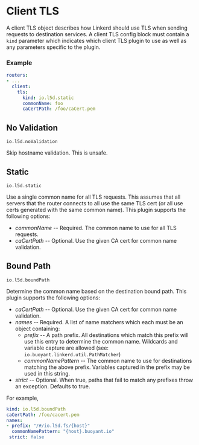 # Client TLS

A client TLS object describes how Linkerd should use TLS when sending requests
to destination services.  A client TLS config block must contain a `kind`
parameter which indicates which client TLS plugin to use as well as any
parameters specific to the plugin.

### Example

```yaml
routers:
- ...
  client:
    tls:
      kind: io.l5d.static
      commonName: foo
      caCertPath: /foo/caCert.pem
```

## No Validation

`io.l5d.noValidation`

Skip hostname validation.  This is unsafe.

## Static

`io.l5d.static`

Use a single common name for all TLS requests.  This assumes that all servers
that the router connects to all use the same TLS cert (or all use certs
generated with the same common name).  This plugin supports the following
options:

* *commonName* -- Required.  The common name to use for all TLS requests.
* *caCertPath* -- Optional.  Use the given CA cert for common name validation.

## Bound Path

`io.l5d.boundPath`

Determine the common name based on the destination bound path.  This plugin
supports the following options:

* *caCertPath* -- Optional.  Use the given CA cert for common name validation.
* *names* -- Required.  A list of name matchers which each must be an object
  containing:
  * *prefix* -- A path prefix.  All destinations which match this prefix
    will use this entry to determine the common name.  Wildcards and variable
    capture are allowed (see: `io.buoyant.linkerd.util.PathMatcher`)
  * *commonNamePattern* -- The common name to use for destinations matching
    the above prefix.  Variables captured in the prefix may be used in this
    string.
* *strict* -- Optional. When true, paths that fail to match any prefixes throw
    an exception. Defaults to true.

For example,

```yaml
kind: io.l5d.boundPath
caCertPath: /foo/cacert.pem
names:
- prefix: "/#/io.l5d.fs/{host}"
  commonNamePattern: "{host}.buoyant.io"
 strict: false
```
